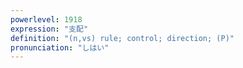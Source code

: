 ```yaml
---
powerlevel: 1918
expression: "支配"
definition: "(n,vs) rule; control; direction; (P)"
pronunciation: "しはい"
---
```

